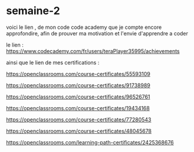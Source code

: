 # semaine-2
voici le lien , de mon code code academy que je compte encore approfondire, afin de prouver ma motivation et l'envie d'apprendre a coder

le lien : https://www.codecademy.com/fr/users/teraPlayer35995/achievements

ainsi que le lien de mes certifications :

https://openclassrooms.com/course-certificates/55593109

https://openclassrooms.com/course-certificates/91738989

https://openclassrooms.com/course-certificates/96526761

https://openclassrooms.com/course-certificates/19434168

https://openclassrooms.com/course-certificates/77280543

https://openclassrooms.com/course-certificates/48045678

https://openclassrooms.com/learning-path-certificates/2425368676
